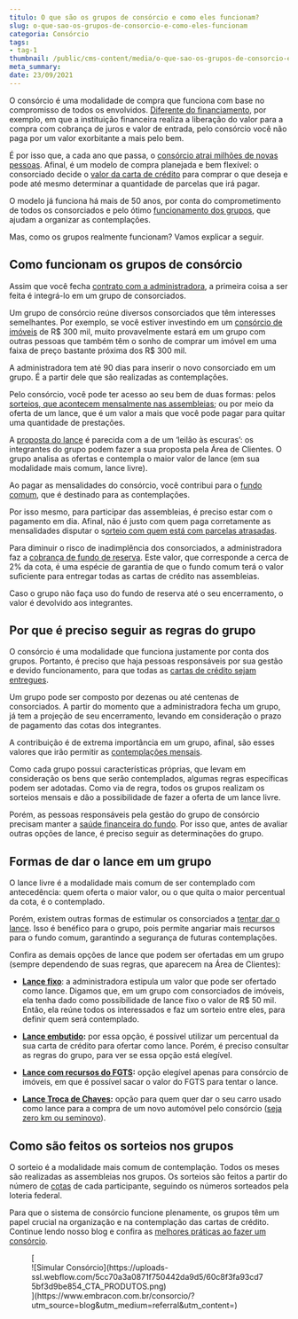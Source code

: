 ```yaml
---
titulo: O que são os grupos de consórcio e como eles funcionam?
slug: o-que-sao-os-grupos-de-consorcio-e-como-eles-funcionam
categoria: Consórcio
tags:
- tag-1
thumbnail: /public/cms-content/media/o-que-sao-os-grupos-de-consorcio-e-como-eles-funcionam.jpg
meta_summary: 
date: 23/09/2021
---
```

O consórcio é uma modalidade de compra que funciona com base no compromisso de todos os envolvidos. [Diferente do financiamento](https://www.embracon.com.br/blog/financiamento-emprestimo-ou-consorcio-conheca-todas-as-opcoes), por exemplo, em que a instituição financeira realiza a liberação do valor para a compra com cobrança de juros e valor de entrada, pelo consórcio você não paga por um valor exorbitante a mais pelo bem.

É por isso que, a cada ano que passa, o [consórcio atrai milhões de novas pessoas](https://www.embracon.com.br/blog/afinal-o-que-e-o-consorcio). Afinal, é um modelo de compra planejada e bem flexível: o consorciado decide o [valor da carta de crédito](https://www.embracon.com.br/blog/tudo-o-que-voce-precisa-saber-sobre-a-carta-de-credito-de-consorcios) para comprar o que deseja e pode até mesmo determinar a quantidade de parcelas que irá pagar.

O modelo já funciona há mais de 50 anos, por conta do comprometimento de todos os consorciados e pelo ótimo [funcionamento dos grupos](https://www.embracon.com.br/conhecaoconsorcio/o-que-e-um-grupo-de-consorcio), que ajudam a organizar as contemplações.

Mas, como os grupos realmente funcionam? Vamos explicar a seguir.

Como funcionam os grupos de consórcio 
--------------------------------------

Assim que você fecha [contrato com a administradora](https://www.embracon.com.br/blog/saiba-o-que-avaliar-antes-de-assinar-um-contrato-de-consorcio), a primeira coisa a ser feita é integrá-lo em um grupo de consorciados.

Um grupo de consórcio reúne diversos consorciados que têm interesses semelhantes. Por exemplo, se você estiver investindo em um [consórcio de imóveis](https://www.embracon.com.br/blog/6-erros-que-voce-deve-evitar-ao-contratar-um-consorcio-de-imoveis) de R$ 300 mil, muito provavelmente estará em um grupo com outras pessoas que também têm o sonho de comprar um imóvel em uma faixa de preço bastante próxima dos R$ 300 mil.

A administradora tem até 90 dias para inserir o novo consorciado em um grupo. É a partir dele que são realizadas as contemplações.

Pelo consórcio, você pode ter acesso ao seu bem de duas formas: pelos [sorteios, que acontecem mensalmente nas assembleias](https://www.embracon.com.br/blog/assembleia-de-consorcio-como-funciona); ou por meio da oferta de um lance, que é um valor a mais que você pode pagar para quitar uma quantidade de prestações.

A [proposta do lance](https://www.embracon.com.br/blog/como-funcionam-os-tipos-de-lances-no-consorcio) é parecida com a de um ‘leilão às escuras’: os integrantes do grupo podem fazer a sua proposta pela Área de Clientes. O grupo analisa as ofertas e contempla o maior valor de lance (em sua modalidade mais comum, lance livre).

Ao pagar as mensalidades do consórcio, você contribui para o [fundo comum](https://www.embracon.com.br/conhecaoconsorcio/o-que-e-o-fundo-de-aquisicao-ou-fundo-comum-do-consorcio), que é destinado para as contemplações.

Por isso mesmo, para participar das assembleias, é preciso estar com o pagamento em dia. Afinal, não é justo com quem paga corretamente as mensalidades disputar o s[orteio com quem está com parcelas atrasadas](https://www.embracon.com.br/conhecaoconsorcio/como-resolver-o-atraso-no-pagamento-das-parcelas).

Para diminuir o risco de inadimplência dos consorciados, a administradora faz a [cobrança de fundo de reserva](https://www.embracon.com.br/blog/entenda-como-funciona-a-devolucao-do-fundo-de-reserva). Este valor, que corresponde a cerca de 2% da cota, é uma espécie de garantia de que o fundo comum terá o valor suficiente para entregar todas as cartas de crédito nas assembleias.

Caso o grupo não faça uso do fundo de reserva até o seu encerramento, o valor é devolvido aos integrantes.

Por que é preciso seguir as regras do grupo 
--------------------------------------------

O consórcio é uma modalidade que funciona justamente por conta dos grupos. Portanto, é preciso que haja pessoas responsáveis por sua gestão e devido funcionamento, para que todas as [cartas de crédito sejam entregues](https://www.embracon.com.br/blog/o-que-e-a-carta-de-credito-como-funciona-e-como-usar).

Um grupo pode ser composto por dezenas ou até centenas de consorciados. A partir do momento que a administradora fecha um grupo, já tem a projeção de seu encerramento, levando em consideração o prazo de pagamento das cotas dos integrantes.

A contribuição é de extrema importância em um grupo, afinal, são esses valores que irão permitir as [contemplações mensais](https://www.embracon.com.br/blog/quais-sao-as-formas-de-contemplacao).

Como cada grupo possui características próprias, que levam em consideração os bens que serão contemplados, algumas regras específicas podem ser adotadas. Como via de regra, todos os grupos realizam os sorteios mensais e dão a possibilidade de fazer a oferta de um lance livre.

Porém, as pessoas responsáveis pela gestão do grupo de consórcio precisam manter a [saúde financeira do fundo](https://www.embracon.com.br/blog/entenda-como-e-possivel-manter-a-saude-financeira-da-sua-familia). Por isso que, antes de avaliar outras opções de lance, é preciso seguir as determinações do grupo.

Formas de dar o lance em um grupo 
----------------------------------

O lance livre é a modalidade mais comum de ser contemplado com antecedência: quem oferta o maior valor, ou o que quita o maior percentual da cota, é o contemplado.

Porém, existem outras formas de estimular os consorciados a [tentar dar o lance](https://www.embracon.com.br/blog/saiba-como-definir-o-valor-de-lance-para-ser-contemplado-mais-rapido). Isso é benéfico para o grupo, pois permite angariar mais recursos para o fundo comum, garantindo a segurança de futuras contemplações.

Confira as demais opções de lance que podem ser ofertadas em um grupo (sempre dependendo de suas regras, que aparecem na Área de Clientes):

- [**Lance fixo**](https://www.embracon.com.br/blog/o-que-e-um-lance-fixo-no-consorcio): a administradora estipula um valor que pode ser ofertado como lance. Digamos que, em um grupo com consorciados de imóveis, ela tenha dado como possibilidade de lance fixo o valor de R$ 50 mil. Então, ela reúne todos os interessados e faz um sorteio entre eles, para definir quem será contemplado.

- [**Lance embutido**](https://www.embracon.com.br/blog/lance-embutido-entenda-o-que-e-como-funciona-e-como-fazer)**:** por essa opção, é possível utilizar um percentual da sua carta de crédito para ofertar como lance. Porém, é preciso consultar as regras do grupo, para ver se essa opção está elegível.
- [**Lance com recursos do FGTS**](https://www.embracon.com.br/blog/5-passos-para-voce-usar-o-fgts-no-consorcio-imobiliario)**:** opção elegível apenas para consórcio de imóveis, em que é possível sacar o valor do FGTS para tentar o lance.
- [**Lance Troca de Chaves**](https://www.embracon.com.br/conhecaoconsorcio/o-que-e-o-lance-troca-de-chaves)**:** opção para quem quer dar o seu carro usado como lance para a compra de um novo automóvel pelo consórcio ([seja zero km ou seminovo](https://www.embracon.com.br/blog/carro-zero-ou-seminovo)).

Como são feitos os sorteios nos grupos 
---------------------------------------

O sorteio é a modalidade mais comum de contemplação. Todos os meses são realizadas as assembleias nos grupos. Os sorteios são feitos a partir do número de [cotas](https://www.embracon.com.br/conhecaoconsorcio/o-que-e-a-cota-de-consorcio) de cada participante, seguindo os números sorteados pela loteria federal.

Para que o sistema de consórcio funcione plenamente, os grupos têm um papel crucial na organização e na contemplação das cartas de crédito. Continue lendo nosso blog e confira as [melhores práticas ao fazer um consórcio](https://www.embracon.com.br/blog/confira-5-melhores-praticas-para-pagar-um-consorcio).

<figure class="w-richtext-figure-type-image w-richtext-align-center">[<div>![Simular Consórcio](https://uploads-ssl.webflow.com/5cc70a3a0871f750442da9d5/60c8f3fa93cd75bf3d9be854_CTA_PRODUTOS.png)</div>](https://www.embracon.com.br/consorcio/?utm_source=blog&utm_medium=referral&utm_content=)</figure>
